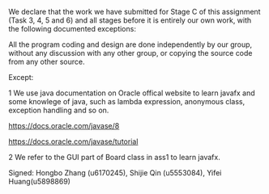 We declare that the work we have submitted for Stage C of this assignment (Task 3, 4, 5 and 6) and all stages before it is entirely our own work, with the following documented exceptions:

All the program coding and design are done independently by our group, without any discussion with any other group, or copying the source code from any other source.

Except:

1 We use java documentation on Oracle offical website to learn javafx and some knowlege of java, such as lambda expression, anonymous class, exception handling and so on.

https://docs.oracle.com/javase/8

https://docs.oracle.com/javase/tutorial

2 We refer to the GUI part of Board class in ass1 to learn javafx.

Signed: Hongbo Zhang (u6170245), Shijie Qin (u5553084), Yifei Huang(u5898869)
